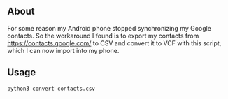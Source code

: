 ## About

For some reason my Android phone stopped synchronizing my Google contacts. So the workaround I found is to 
export my contacts from https://contacts.google.com/ to CSV and convert it to VCF with this script, which I can
now import into my phone.

## Usage

`python3 convert contacts.csv`
